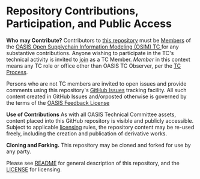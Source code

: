 # Repository Contributions, Participation, and Public Access

**Who may Contribute?** Contributors to [this repository](https://github.com/oasis-tcs/osim/) must be [Members](https://www.oasis-open.org/policies-guidelines/oasis-defined-terms-2018-05-22/#dEligiblePerson) of the  [OASIS Open Supplychain Information Modeling (OSIM) TC ](https://groups.oasis-open.org/communities/tc-community-home2?CommunityKey=0e391e7b-bc88-4983-8020-018f11106d27) for any substantive contributions.  Anyone wishing to participate in the TC's technical activity is invited to [join](https://www.oasis-open.org/committees/join) as a TC Member.
*Member* in this context means any TC role or office other than OASIS TC Observer, per the [TC Process](https://www.oasis-open.org/policies-guidelines/tc-process#membership). 

Persons who are not TC members are invited to open issues and provide comments using this repository's [GitHub Issues](https://github.com/oasis-tcs/osim/issues/new) tracking facility.  All such content created in GitHub Issues and/orposted otherwise is governed by the terms of the [OASIS Feedback License](https://www.oasis-open.org/policies-guidelines/ipr#appendixa)

**Use of Contributions**  As with all OASIS Technical Committee assets, content placed into this GitHub repository is visible and publicly accessible.  Subject to applicable [licensing](https://github.com/oasis-tcs/osim/blob/master/LICENSE.md) rules, the repository content may be re-used freely, including the creation and publication of derivative works.

**Cloning and Forking.** This repository may be cloned and forked for use by any party. 

Please see [README](https://github.com/oasis-tcs/osim/blob/master/README.md) for general description of this repository, and the [LICENSE](https://github.com/oasis-tcs/osim/blob/master/LICENSE.md) for licensing.

